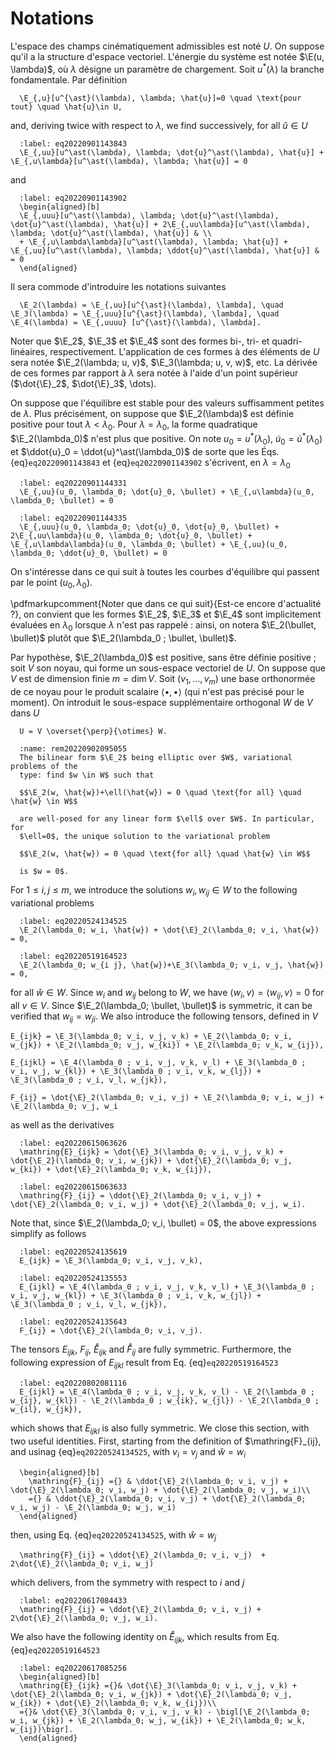 # Notations

L'espace des champs cinématiquement admissibles est noté $U$. On suppose qu'il a
la structure d'espace vectoriel. L'énergie du système est notée
$\E(u, \lambda)$, où $\lambda$ désigne un paramètre de chargement. Soit
$u^{\ast}(\lambda)$ la branche fondamentale. Par définition

```{math}
  \E_{,u}[u^{\ast}(\lambda), \lambda; \hat{u}]=0 \quad \text{pour tout} \quad \hat{u}\in U,
```

and, deriving twice with respect to $\lambda$, we find successively, for all
$\hat{u} \in U$

```{math}
  :label: eq20220901143843
  \E_{,uu}[u^\ast(\lambda), \lambda; \dot{u}^\ast(\lambda), \hat{u}] + \E_{,u\lambda}[u^\ast(\lambda), \lambda; \hat{u}] = 0
```

and

```{math}
  :label: eq20220901143902
  \begin{aligned}[b]
  \E_{,uuu}[u^\ast(\lambda), \lambda; \dot{u}^\ast(\lambda), \dot{u}^\ast(\lambda), \hat{u}] + 2\E_{,uu\lambda}[u^\ast(\lambda), \lambda; \dot{u}^\ast(\lambda), \hat{u}] & \\
  + \E_{,u\lambda\lambda}[u^\ast(\lambda), \lambda; \hat{u}] + \E_{,uu}[u^\ast(\lambda), \lambda; \ddot{u}^\ast(\lambda), \hat{u}] & = 0
  \end{aligned}
```

Il sera commode d'introduire les notations suivantes
```{math}
  \E_2(\lambda) = \E_{,uu}[u^{\ast}(\lambda), \lambda], \quad \E_3(\lambda) = \E_{,uuu}[u^{\ast}(\lambda), \lambda], \quad \E_4(\lambda) = \E_{,uuuu} [u^{\ast}(\lambda), \lambda].
```
Noter que $\E_2$, $\E_3$ et $\E_4$ sont des formes bi-, tri- et
quadri-linéaires, respectivement. L'application de ces formes à des éléments de
$U$ sera notée $\E_2(\lambda; u, v)$, $\E_3(\lambda; u, v, w)$, etc. La dérivée de ces
formes par rapport à $\lambda$ sera notée à l'aide d'un point supérieur
($\dot{\E}_2$, $\dot{\E}_3$, \dots).

On suppose que l'équilibre est stable pour des valeurs suffisamment petites de
$\lambda$. Plus précisément, on suppose que $\E_2(\lambda)$ est définie positive pour tout
$\lambda < \lambda_0$. Pour $\lambda = \lambda_0$, la forme quadratique
$\E_2(\lambda_0)$ n'est plus que positive. On note $u_0 = u^{\ast}(\lambda_0)$,
$\dot{u}_0 = \dot{u}^\ast(\lambda_0)$ et $\ddot{u}_0 = \ddot{u}^\ast(\lambda_0)$ de sorte que les
Éqs. {eq}`eq20220901143843` et {eq}`eq20220901143902` s'écrivent, en
$\lambda = \lambda_0$

```{math}
  :label: eq20220901144331
  \E_{,uu}(u_0, \lambda_0; \dot{u}_0, \bullet) + \E_{,u\lambda}(u_0, \lambda_0; \bullet) = 0
```

```{math}
  :label: eq20220901144335
  \E_{,uuu}(u_0, \lambda_0; \dot{u}_0, \dot{u}_0, \bullet) + 2\E_{,uu\lambda}(u_0, \lambda_0; \dot{u}_0, \bullet) + \E_{,u\lambda\lambda}(u_0, \lambda_0; \bullet) + \E_{,uu}(u_0, \lambda_0; \ddot{u}_0, \bullet) = 0
```

On s'intéresse dans ce qui suit à toutes les courbes d'équilibre qui passent par
le point $(u_0, \lambda_0)$.

\pdfmarkupcomment{Noter que dans ce qui suit}{Est-ce encore d'actualité ?}, on
convient que les formes $\E_2$, $\E_3$ et $\E_4$ sont implicitement évaluées en
$\lambda_0$ lorsque $\lambda$ n'est pas rappelé : ainsi, on notera
$\E_2(\bullet, \bullet)$ plutôt que $\E_2(\lambda_0 ; \bullet, \bullet)$.

Par hypothèse, $\E_2(\lambda_0)$ est positive, sans être définie positive ; soit
$V$ son noyau, qui forme un sous-espace vectoriel de $U$. On suppose que $V$ est
de dimension finie $m = \dim V$. Soit $(v_1, \ldots, v_m)$ une base orthonormée de ce
noyau pour le produit scalaire $\langle \bullet, \bullet \rangle$ (qui n'est pas précisé pour le
moment). On introduit le sous-espace supplémentaire orthogonal $W$ de $V$ dans
$U$

```{math}
  U = V \overset{\perp}{\otimes} W.
```

```{note}
  :name: rem20220902095055
  The bilinear form $\E_2$ being elliptic over $W$, variational problems of the
  type: find $w \in W$ such that

  $$\E_2(w, \hat{w})+\ell(\hat{w}) = 0 \quad \text{for all} \quad \hat{w} \in W$$

  are well-posed for any linear form $\ell$ over $W$. In particular, for
  $\ell=0$, the unique solution to the variational problem

  $$\E_2(w, \hat{w}) = 0 \quad \text{for all} \quad \hat{w} \in W$$

  is $w = 0$.
```

For $1 \leq i, j \leq m$, we introduce the solutions $w_i, w_{ij} \in W$ to the
following variational problems

```{math}
  :label: eq20220524134525
  \E_2(\lambda_0; w_i, \hat{w}) + \dot{\E}_2(\lambda_0; v_i, \hat{w}) = 0,
```

```{math}
  :label: eq20220519164523
  \E_2(\lambda_0; w_{i j}, \hat{w})+\E_3(\lambda_0; v_i, v_j, \hat{w}) = 0,
```

for all $\hat{w} \in W$. Since $w_{i}$ and $w_{ij}$ belong to $W$, we have
$\langle w_{i}, v \rangle = \langle w_{ij}, v \rangle = 0$ for all $v \in V$. Since
$\E_2(\lambda_0; \bullet, \bullet)$ is symmetric, it can be verified that
$w_{ij}=w_{ji}$. We also introduce the following tensors, defined in $V$

```{math}
E_{ijk} = \E_3(\lambda_0; v_i, v_j, v_k) + \E_2(\lambda_0; v_i, w_{jk}) + \E_2(\lambda_0; v_j, w_{ki}) + \E_2(\lambda_0; v_k, w_{ij}),
```

```{math}
E_{ijkl} = \E_4(\lambda_0 ; v_i, v_j, v_k, v_l) + \E_3(\lambda_0 ; v_i, v_j, w_{kl}) + \E_3(\lambda_0 ; v_i, v_k, w_{lj}) + \E_3(\lambda_0 ; v_i, v_l, w_{jk}),
```

```{math}
F_{ij} = \dot{\E}_2(\lambda_0; v_i, v_j) + \E_2(\lambda_0; v_i, w_j) + \E_2(\lambda_0; v_j, w_i
```

as well as the derivatives

```{math}
  :label: eq20220615063626
  \mathring{E}_{ijk} = \dot{\E}_3(\lambda_0; v_i, v_j, v_k) + \dot{\E_2}(\lambda_0; v_i, w_{jk}) + \dot{\E}_2(\lambda_0; v_j, w_{ki}) + \dot{\E}_2(\lambda_0; v_k, w_{ij}),
```

```{math}
  :label: eq20220615063633
  \mathring{F}_{ij} = \ddot{\E}_2(\lambda_0; v_i, v_j) + \dot{\E}_2(\lambda_0; v_i, w_j) + \dot{\E}_2(\lambda_0; v_j, w_i).
```

Note that, since $\E_2(\lambda_0; v_i, \bullet) = 0$, the above expressions simplify as
follows

```{math}
  :label: eq20220524135619
  E_{ijk} = \E_3(\lambda_0; v_i, v_j, v_k),
```

```{math}
  :label: eq20220524135553
  E_{ijkl} = \E_4(\lambda_0 ; v_i, v_j, v_k, v_l) + \E_3(\lambda_0 ; v_i, v_j, w_{kl}) + \E_3(\lambda_0 ; v_i, v_k, w_{jl}) + \E_3(\lambda_0 ; v_i, v_l, w_{jk}),
```

```{math}
  :label: eq20220524135643
  F_{ij} = \dot{\E}_2(\lambda_0; v_i, v_j).
```

The tensors $E_{ijk}$, $F_{ij}$, $\mathring{E}_{ijk}$ and $\mathring{F}_{ij}$
are fully symmetric. Furthermore, the following expression of $E_{ijkl}$ result
from Eq. {eq}`eq20220519164523`

```{math}
  :label: eq20220802081116
  E_{ijkl} = \E_4(\lambda_0 ; v_i, v_j, v_k, v_l) - \E_2(\lambda_0 ; w_{ij}, w_{kl}) - \E_2(\lambda_0 ; w_{ik}, w_{jl}) - \E_2(\lambda_0 ; w_{il}, w_{jk}),
```

which shows that $E_{ijkl}$ is also fully symmetric. We close this section, with
two useful identities. First, starting from the definition of $\mathring{F}_{ij}, and usinag {eq}`eq20220524134525`, with $v_i = v_j$ and $\hat{w} = w_i$

```{math}
  \begin{aligned}[b]
    \mathring{F}_{ij} ={} & \ddot{\E}_2(\lambda_0; v_i, v_j) + \dot{\E}_2(\lambda_0; v_i, w_j) + \dot{\E}_2(\lambda_0; v_j, w_i)\\
    ={} & \ddot{\E}_2(\lambda_0; v_i, v_j) + \dot{\E}_2(\lambda_0; v_i, w_j) - \E_2(\lambda_0; w_j, w_i)
  \end{aligned}
```

then, using Eq. {eq}`eq20220524134525`, with $\hat{w} = w_j$

```{math}
  \mathring{F}_{ij} = \ddot{\E}_2(\lambda_0; v_i, v_j)  + 2\dot{\E}_2(\lambda_0; v_i, w_j)
```

which delivers, from the symmetry with respect to $i$ and $j$

```{math}
  :label: eq20220617084433
  \mathring{F}_{ij} = \ddot{\E}_2(\lambda_0; v_i, v_j) + 2\dot{\E}_2(\lambda_0; v_j, w_i).
```

We also have the following identity on $\mathring{E}_{ijk}$, which results from Eq. {eq}`eq20220519164523`

```{math}
  :label: eq20220617085256
  \begin{aligned}[b]
  \mathring{E}_{ijk} ={}& \dot{\E}_3(\lambda_0; v_i, v_j, v_k) + \dot{\E}_2(\lambda_0; v_i, w_{jk}) + \dot{\E}_2(\lambda_0; v_j, w_{ik}) + \dot{\E}_2(\lambda_0; v_k, w_{ij})\\
  ={}& \dot{\E}_3(\lambda_0; v_i, v_j, v_k) - \bigl[\E_2(\lambda_0; w_i, w_{jk}) + \E_2(\lambda_0; w_j, w_{ik}) + \E_2(\lambda_0; w_k, w_{ij})\bigr].
  \end{aligned}
```
